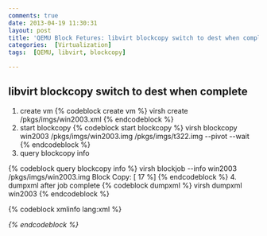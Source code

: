 ```yaml
---
comments: true
date: 2013-04-19 11:30:31
layout: post
title: 'QEMU Block Fetures: libvirt blockcopy switch to dest when complete'
categories:  [Virtualization]
tags:  [QEMU, libvirt, blockcopy]

---
```


## libvirt blockcopy switch to dest when complete

1. create vm
{% codeblock create vm %}
virsh create /pkgs/imgs/win2003.xml
{% endcodeblock %}
2. start blockcopy
{% codeblock start blockcopy %}
virsh blockcopy win2003 /pkgs/imgs/win2003.img /pkgs/imgs/t322.img --pivot --wait
{% endcodeblock %}
3. query blockcopy info
<!-- more -->
{% codeblock query blockcopy info %}
virsh blockjob --info win2003 /pkgs/imgs/win2003.img
Block Copy: [ 17 %]
{% endcodeblock %}
4. dumpxml after job complete
{% codeblock dumpxml %}
virsh dumpxml win2003
{% endcodeblock %}

{% codeblock xmlinfo lang:xml %}
<disk type='file' device='disk'>
  <driver name='qemu' type='raw' cache='none'/>
  <source file='/pkgs/imgs/t322.img'/>
   <target dev='vda' bus='virtio'/>
   <alias name='virtio-disk0'/>
   <address type='pci' domain='0x0000' bus='0x00' slot='0x04' function='0x0'/>
</disk>
{% endcodeblock %}
